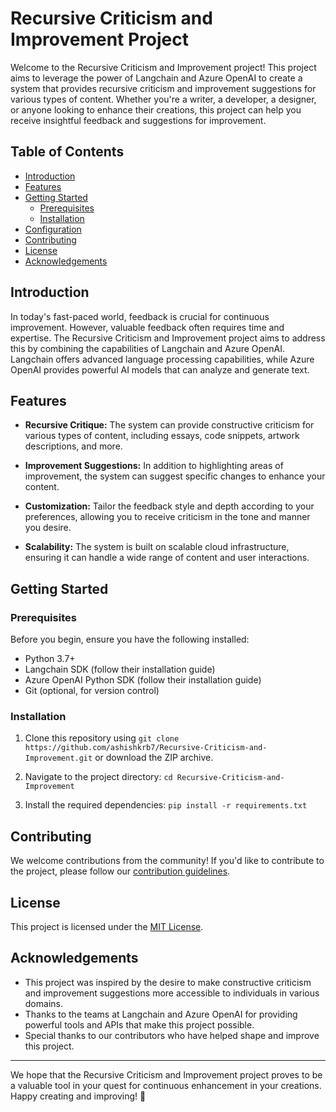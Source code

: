 # Recursive Criticism and Improvement Project

Welcome to the Recursive Criticism and Improvement project! This project aims to leverage the power of Langchain and Azure OpenAI to create a system that provides recursive criticism and improvement suggestions for various types of content. Whether you're a writer, a developer, a designer, or anyone looking to enhance their creations, this project can help you receive insightful feedback and suggestions for improvement.

## Table of Contents

- [Introduction](#introduction)
- [Features](#features)
- [Getting Started](#getting-started)
  - [Prerequisites](#prerequisites)
  - [Installation](#installation)
- [Configuration](#configuration)
- [Contributing](#contributing)
- [License](#license)
- [Acknowledgements](#acknowledgements)

## Introduction

In today's fast-paced world, feedback is crucial for continuous improvement. However, valuable feedback often requires time and expertise. The Recursive Criticism and Improvement project aims to address this by combining the capabilities of Langchain and Azure OpenAI. Langchain offers advanced language processing capabilities, while Azure OpenAI provides powerful AI models that can analyze and generate text.

## Features

- **Recursive Critique:** The system can provide constructive criticism for various types of content, including essays, code snippets, artwork descriptions, and more.

- **Improvement Suggestions:** In addition to highlighting areas of improvement, the system can suggest specific changes to enhance your content.

- **Customization:** Tailor the feedback style and depth according to your preferences, allowing you to receive criticism in the tone and manner you desire.

- **Scalability:** The system is built on scalable cloud infrastructure, ensuring it can handle a wide range of content and user interactions.

## Getting Started

### Prerequisites

Before you begin, ensure you have the following installed:

- Python 3.7+
- Langchain SDK (follow their installation guide)
- Azure OpenAI Python SDK (follow their installation guide)
- Git (optional, for version control)

### Installation

1. Clone this repository using `git clone https://github.com/ashishkrb7/Recursive-Criticism-and-Improvement.git` or download the ZIP archive.

2. Navigate to the project directory: `cd Recursive-Criticism-and-Improvement`

3. Install the required dependencies: `pip install -r requirements.txt`

## Contributing

We welcome contributions from the community! If you'd like to contribute to the project, please follow our [contribution guidelines](CONTRIBUTING.md).

## License

This project is licensed under the [MIT License](LICENSE).

## Acknowledgements

- This project was inspired by the desire to make constructive criticism and improvement suggestions more accessible to individuals in various domains.
- Thanks to the teams at Langchain and Azure OpenAI for providing powerful tools and APIs that make this project possible.
- Special thanks to our contributors who have helped shape and improve this project.

---

We hope that the Recursive Criticism and Improvement project proves to be a valuable tool in your quest for continuous enhancement in your creations. Happy creating and improving! 🚀
